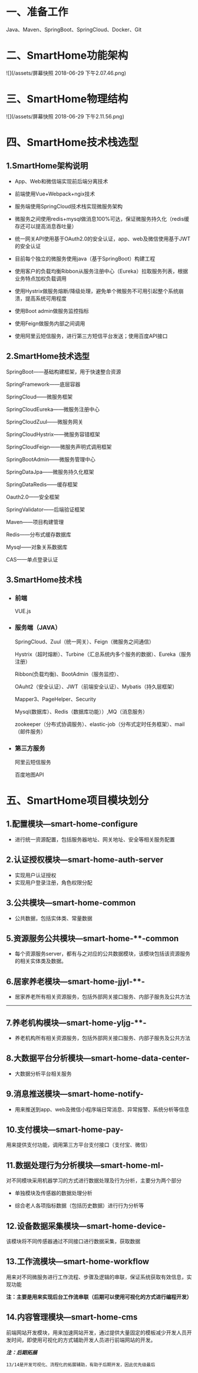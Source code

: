 # 一、准备工作

Java、Maven、SpringBoot、SpringCloud、Docker、Git

# 二、SmartHome功能架构

![](/assets/屏幕快照 2018-06-29 下午2.07.46.png)

# 三、SmartHome物理结构

![](/assets/屏幕快照 2018-06-29 下午2.11.56.png)

# 四、SmartHome技术栈选型

## 1.SmartHome架构说明

* App、Web和微信端实现前后端分离技术

* 前端使用Vue+Webpack+ngix技术

* 服务端使用SpringCloud技术栈实现微服务架构

* 微服务之间使用redis+mysql做消息100%可达，保证微服务持久化（redis缓存还可以提高消息吞吐量）

* 统一网关API使用基于OAuth2.0的安全认证，app、web及微信使用基于JWT的安全认证

* 目前每个独立的微服务使用java（基于SpringBoot）构建工程

* 使用客户的负载均衡Ribbon从服务注册中心（Eureka）拉取服务列表，根据业务特点加权负载调用

* 使用Hystrix做服务熔断/降级处理，避免单个微服务不可用引起整个系统崩溃，提高系统可用程度

* 使用Boot admin做服务监控指标

* 使用Feign做服务内部之间调用

* 使用阿里云短信服务，进行第三方短信平台发送；使用百度API接口

## 2.SmartHome技术选型

SpringBoot——基础构建框架，用于快速整合资源

SpringFramework——底层容器

SpringCloud——微服务框架

SpringCloudEureka——微服务注册中心

SpringCloudZuul——微服务网关

SpringCloudHystrix——微服务容错框架

SpringCloudFeign——微服务声明式调用框架

SpringBootAdmin——微服务管理中心

SpringDataJpa——微服务持久化框架

SpringDataRedis——缓存框架

Oauth2.0——安全框架

SpringValidator——后端验证框架

Maven——项目构建管理

Redis——分布式缓存数据库

Mysql——对象关系数据库

CAS——单点登录认证

## 3.SmartHome技术栈

* ### 前端

  VUE.js

* ### 服务端（JAVA）

  SpringCloud、Zuul（统一网关）、Feign（微服务之间通信）

  Hystrix（超时熔断）、Turbine（汇总系统内多个服务的数据）、Eureka（服务注册）

  Ribbon\(负载均衡\)、BootAdmin（服务监控）、

  OAuht2（安全认证）、JWT（前端安全认证）、Mybatis（持久层框架）

  Mapper3、PageHelper、Security

  Mysql\(数据库）、Redis（数据库功能））,MQ（消息服务）

  zookeeper（分布式协调服务）、elastic-job（分布式定时任务框架）、mail（邮件服务）

* ### 第三方服务

  阿里云短信服务

  百度地图API

# 五、SmartHome项目模块划分

## 1.配置模块—smart-home-configure

- 进行统一资源配置，包括服务器地址、网关地址、安全等相关服务配置

## 2.认证授权模块—smart-home-auth-server

* 实现用户认证授权
* 实现用户登录注册，角色权限分配

## 3.公共模块—smart-home-common

* 公共数据，包括实体类、常量数据

## 5.资源服务公共模块—smart-home-**-common

* 每个资源服务server，都有与之对应的公共数据模块，该模块包括该资源服务的相关实体类及数据。


## 6.居家养老模块—smart-home-jjyl-**-

* 居家养老所有相关资源服务，包括外部网关接口服务、内部子服务及公共方法


---

## 7.养老机构模块—smart-home-yljg-**-

- 养老机构所有相关资源服务，包括外部网关接口服务、内部子服务及公共方法

## 8.大数据平台分析模块—smart-home\-data-center-

- 大数据分析平台相关服务


## 9.消息推送模块—smart-home-notify-

- 用来推送到app、web及微信小程序端日常消息、异常报警、系统分析等信息


## 10.支付模块—smart-home-pay-

用来提供支付功能，调用第三方平台支付接口（支付宝、微信）

## 11.数据处理行为分析模块—smart-home\-ml-

对不同模块采用机器学习的方式进行数据处理及行为分析，主要分为两个部分

* 单独模块及传感器的数据处理分析

* 综合老人各项指标数据（包括历史数据）进行行为分析等

## 12.设备数据采集模块—smart-home-device-

该模块将不同传感器通过不同接口进行数据采集，获取数据

## 13.工作流模块—smart-home\-workflow

用来对不同微服务进行工作流程、步骤及逻辑的串联，保证系统获取有效信息，实现功能

**注：主要是用来实现后台工作流串联（后期可以使用可视化的方式进行编程开发）**

## 14.内容管理模块—smart-home\-cms

前端网站开发模块，用来加速网站开发，通过提供大量固定的模板减少开发人员开发时间，即使用可视化的方式辅助开发人员进行前端网站的开发。

_**注：后期拓展**_

```
13/14是开发可视化、流程化的拓展辅助，有助于后期开发，因此优先级最后
```



